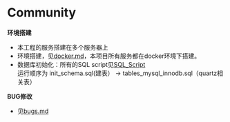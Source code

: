 # Community

**环境搭建**
- 本工程的服务搭建在多个服务器上
- 环境搭建，见[docker.md](https://github.com/Freya19/Community/blob/master/docs/docker.md)，本项目所有服务都在docker环境下搭建。
- 数据库初始化：所有的SQL script见[SQL_Script](https://github.com/Freya19/Community/tree/master/docs/SQL_Script)
  <br/>运行顺序为 	init_schema.sql(建表） -> tables_mysql_innodb.sql（quartz相关表）

**BUG修改**
- 见[bugs.md](https://github.com/Freya19/Community/blob/master/docs/bugs.md)
